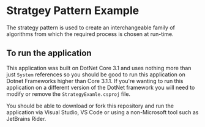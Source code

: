 # Stratgey Pattern Example 

The strategy pattern is used to create an interchangeable family of algorithms from which the required process is chosen at run-time.

## To run the application

This application was built on DotNet Core 3.1 and uses nothing more than just `System` references so you should be good
to run this application on Dotnet Frameworks higher than Core 3.1.1. If you're wanting to run this application on a 
different version of the DotNet framework you will need to modify or remove the `StrategyExamle.csproj` file. 

You should be able to download or fork this repository and run the application via Visual Studio, VS Code or using a non-Microsoft tool such as JetBrains Rider.